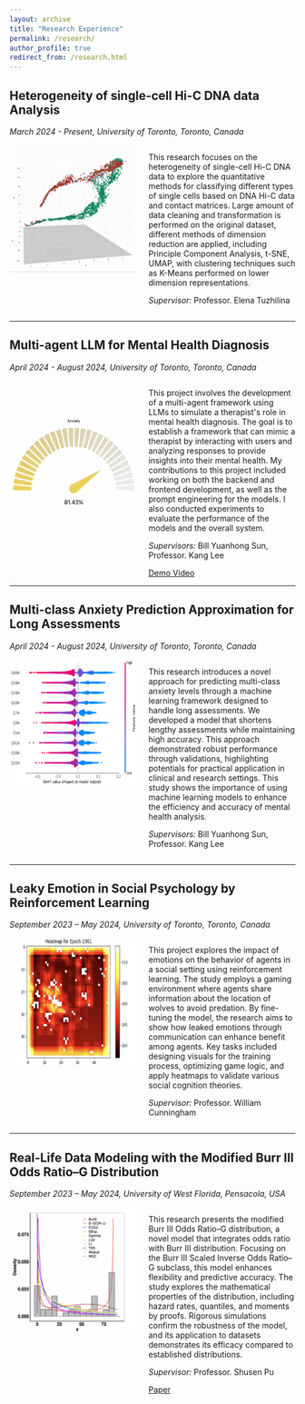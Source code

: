 ```yaml
---
layout: archive
title: "Research Experience"
permalink: /research/
author_profile: true
redirect_from: /research.html
---
```


<h2>Heterogeneity of single-cell Hi-C DNA data Analysis</h2>
<p><em>March 2024 - Present, University of Toronto, Toronto, Canada</em></p>
<div style="display: flex;">
  <div style="position: relative; margin-right: 20px;">
    <img id="staticGif" src="../images/rotating_cells.png" alt="Single Cell Hi-C" style="max-width: 225px; height: auto;" />
    <img id="animatedGif" src="../images/rotating_cells.gif" alt="Single Cell Hi-C Animated" style="position: absolute; top: 0; left: 0; max-width: 225px; height: auto; display: none;" />
  </div>
  <div>
    <p> This research focuses on the heterogeneity of single-cell Hi-C DNA data to explore the quantitative methods for classifying different types of single cells based on DNA Hi-C data and contact matrices. Large amount of data cleaning and transformation is performed on the original dataset, different methods of dimension reduction are applied, including Principle Component Analysis, t-SNE, UMAP, with clustering techniques such as K-Means performed on lower dimension representations.</p>
    <p><em>Supervisor:</em> Professor. Elena Tuzhilina</p>
  </div>
</div>
<hr/>

<script>
  document.addEventListener("DOMContentLoaded", function() {
    const staticGif = document.getElementById("staticGif");
    const animatedGif = document.getElementById("animatedGif");

    staticGif.addEventListener("mouseover", function() {
      staticGif.style.display = "none";
      animatedGif.style.display = "block";
    });

    animatedGif.addEventListener("mouseout", function() {
      animatedGif.style.display = "none";
      staticGif.style.display = "block";
    });
  });
</script>

<script>
  document.addEventListener("DOMContentLoaded", function() {
    const staticGif = document.getElementById("staticGif");
    const animatedGif = document.getElementById("animatedGif");

    staticGif.addEventListener("mouseover", function() {
      staticGif.style.display = "none";
      animatedGif.style.display = "block";
    });

    animatedGif.addEventListener("mouseout", function() {
      animatedGif.style.display = "none";
      staticGif.style.display = "block";
    });
  });
</script>

<h2>Multi-agent LLM for Mental Health Diagnosis</h2>
<p><em>April 2024 - August 2024, University of Toronto, Toronto, Canada</em></p>
<div style="display: flex;">
  <img src="../images/llm.png" alt="llm" align="left" style="width: 225px; height: 225px; margin-right: 20px;" />
  <div>
  <p> This project involves the development of a multi-agent framework using LLMs to simulate a therapist's role in mental health diagnosis. The goal is to establish a framework that can mimic a therapist by interacting with users and analyzing responses to provide insights into their mental health. My contributions to this project included working on both the backend and frontend development, as well as the prompt engineering for the models. I also conducted experiments to evaluate the performance of the models and the overall system.</p>

  <p><em>Supervisors:</em> Bill Yuanhong Sun, Professor. Kang Lee</p>
  <a href="https://drive.google.com/file/d/1pGTPmJ7qZWFp33U70Gwz5icv3kAia4kr/view?usp=drive_link">Demo Video</a>
  </div>
</div>
<hr/>

<h2>Multi-class Anxiety Prediction Approximation for Long Assessments</h2>
<p><em>April 2024 - August 2024, University of Toronto, Toronto, Canada</em></p>

<div style="display: flex;">
    <img src="../images/shap_summary.png" alt="shap" align="left" style="width: 225px; height: 225px; margin-right: 20px;" />
    <div>
        <p>This research introduces a novel approach for predicting multi-class anxiety levels through a machine learning framework designed to handle long assessments. We developed a model that shortens lengthy assessments while maintaining high accuracy. This approach demonstrated robust performance through validations, highlighting potentials for practical application in clinical and research settings. This study shows the importance of using machine learning models to enhance the efficiency and accuracy of mental health analysis.</p>
        <p><em>Supervisors:</em> Bill Yuanhong Sun, Professor. Kang Lee</p>
    </div>
</div>

<hr/>

<h2>Leaky Emotion in Social Psychology by Reinforcement Learning</h2>
<p><em>September 2023 – May 2024, University of Toronto, Toronto, Canada</em></p>
<div style="display: flex;">
  <img src="../images/gem.png" alt="Gem" align="left" style="width: 225px; height: 225px; margin-right: 20px;" />
  <div>
    <p> This project explores the impact of emotions on the behavior of agents in a social setting using reinforcement learning. The study employs a gaming environment where agents share information about the location of wolves to avoid predation. By fine-tuning the model, the research aims to show how leaked emotions through communication can enhance benefit among agents. Key tasks included designing visuals for the training process, optimizing game logic, and apply heatmaps to validate various social cognition theories.</p>
    <p><em>Supervisor:</em> Professor. William Cunningham</p>
  </div>
</div>
<hr/>

<h2>Real-Life Data Modeling with the Modified Burr III Odds Ratio–G Distribution</h2>
<p><em>September 2023 – May 2024, University of West Florida, Pensacola, USA</em></p>
<div style="display: flex;">
  <img src="../images/burrIII.png" alt="BurrIII" align="left" style="width: 225px; height: 225px; margin-right: 20px;" />
  <div>
    <p> This research presents the modified Burr III Odds Ratio–G distribution, a novel model that integrates odds ratio with Burr III distribution. Focusing on the Burr III Scaled Inverse Odds Ratio–G subclass, this model enhances flexibility and predictive accuracy. The study explores the mathematical properties of the distribution, including hazard rates, quantiles, and moments by proofs. Rigorous simulations confirm the robustness of the model, and its application to datasets demonstrates its efficacy compared to established distributions.</p>
    <p><em>Supervisor:</em> Professor. Shusen Pu</p>
    <a href="https://www.mdpi.com/2830308">Paper</a>
  </div>
<div>
